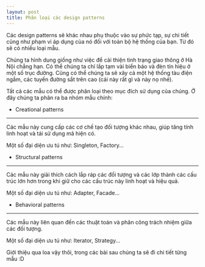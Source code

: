 ```yaml
---
layout: post
title: Phân loại các design patterns
---
```


Các design patterns sẽ khác nhau phụ thuộc vào sự phức tạp, sự chi tiết cũng như phạm vi áp dụng của nó đối với toàn bộ hệ thống của bạn. Từ đó sẽ có nhiều loại mẫu.
 
Chúng ta hình dung giống như việc để cải thiện tình trạng giao thông ở Hà Nội chẳng hạn. Có thể chúng ta chỉ lắp tạm vài biển báo và đèn tín hiệu ở một số trục đường. Cũng có thể chúng ta sẽ xây cả một hệ thống tàu điện ngầm, các tuyến đường sắt trên cao (cái này rất gì và này nọ nhé).

Tất cả các mẫu có thể được phân loại theo mục đích sử dụng của chúng. Ở đây chúng ta phân ra ba nhóm mẫu chính:

* Creational patterns
-------------

Các mẫu này cung cấp các cơ chế tạo đối tượng khác nhau, giúp tăng tính linh hoạt và tái sử dụng mã hiện có. 

Một số đại diện ưu tú như: Singleton, Factory...

* Structural patterns
------------

Các mẫu này giải thích cách lắp ráp các đối tượng và các lớp thành các cấu trúc lớn hơn trong khi giữ cho các cấu trúc này linh hoạt và hiệu quả.

Một số đại diện ưu tú như: Adapter, Facade...

* Behavioral patterns
-----------

Các mẫu này liên quan đến các thuật toán và phân công trách nhiệm giữa các đối tượng.

Một số đại diện ưu tú như: Iterator, Strategy...

Giới thiệu qua loa vậy thôi, trong các bài sau chúng ta sẽ đi chi tiết từng mẫu :D